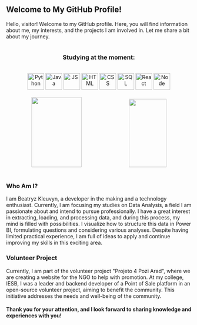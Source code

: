 <h2>
  Welcome to My GitHub Profile!
</h2>
<p>
  Hello, visitor! Welcome to my GitHub profile. Here, you will find information about me, my interests, and the projects I am involved in. Let me share a bit about my journey.
</p>
<p align="center"  text-align: justify;>
<img src="https://media4.giphy.com/media/v1.Y2lkPTc5MGI3NjExZmgxandzZXpwNmoxa3QzeTg0YThvcW9yNmx2c2k2dThpbHEyOWl5aiZlcD12MV9pbnRlcm5hbF9naWZfYnlfaWQmY3Q9cw/cNTobeyDPsv9xUeAOR/giphy.webp" width="100%" height="1">
</p>
<h3 align="center">
Studying at the moment:
</h3>
<br>
<div align="center">
  <img src="https://img.icons8.com/?size=256&id=hZvpN3zV45Yf&format=png" alt="Python" width="45" height="45" title="Python" />
  <img src="https://img.icons8.com/?size=256&id=lTKW3iI3wIT0&format=png" alt="Java" width="45" height="45" title="Java"/>
  <img src="https://img.icons8.com/?size=256&id=Nkym0Ujb8VGI&format=png" alt="JS" width="45" height="45" title="JavaScript"/>
  <img src="https://img.icons8.com/?size=256&id=20909&format=png" alt="HTML" width="45" height="45"  title="HTML"/>
  <img src="https://img.icons8.com/?size=256&id=7gdY5qNXaKC0&format=png" alt="CSS" width="45" height="45"  title="CSS"/>
  <img src="https://img.icons8.com/?size=256w&id=MBA5vPE4dGz2&format=png" alt="SQL" width="45" height="45"  title="Banco de Dados"/>
  <img src="https://img.icons8.com/?size=256&id=123603&format=png" alt="React" width="45" height="45"  title="React"/>
  <img src="https://img.icons8.com/?size=256&id=54087&format=png" alt="Node" width="45" height="45"  title="Node"/>
</div>
<br>
<div align="center">  
  <img width="52%" height="190px" src="https://github-readme-stats.vercel.app/api?username=KLEUVYN&show_icons=true&theme=dark" /> 
  <img width="45%" height="185px" src="https://github-readme-stats.vercel.app/api/top-langs/?username=kleuvyn&layout=compact&show_icons=true&theme=synthwave" />
</div>
<p align="center">
<img src="https://media4.giphy.com/media/v1.Y2lkPTc5MGI3NjExZmgxandzZXpwNmoxa3QzeTg0YThvcW9yNmx2c2k2dThpbHEyOWl5aiZlcD12MV9pbnRlcm5hbF9naWZfYnlfaWQmY3Q9cw/cNTobeyDPsv9xUeAOR/giphy.webp" width="100%" height="1">
</p>
<h3>
  Who Am I?
</h3>
<p  text-align: justify;>
  I am Beatryz Kleuvyn, a developer in the making and a technology enthusiast. Currently, I am focusing my studies on Data Analysis, a field I am passionate about and intend    to pursue professionally. I have a great interest in extracting, loading, and processing data, and during this process, my mind is filled with possibilities. I visualize       how to structure this data in Power BI, formulating questions and considering various analyses. Despite having limited practical experience, I am full of ideas to apply        and continue improving my skills in this exciting area.
</p>
<h3>Volunteer Project</h3>
<p>
  Currently, I am part of the volunteer project "Projeto 4 Pozi Arad", where we are creating a website for the NGO to help with promotion. At my college, IESB, I was a           leader    and backend developer of a Point of Sale platform in an open-source volunteer project, aiming to benefit the community. This initiative addresses the needs and       well-being      of the community.
</p>
<h4>
   Thank you for your attention, and I look forward to sharing knowledge and experiences with you!
</h4>

  

